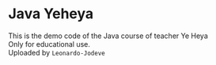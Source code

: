 Java Yeheya
====
This is the demo code of the Java course of teacher Ye Heya<br>
Only for educational use.<br>
Uploaded by `Leonardo-Jodeve`